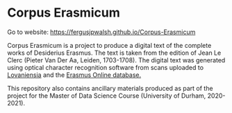 # Corpus Erasmicum
Go to website: https://fergusjpwalsh.github.io/Corpus-Erasmicum

Corpus Erasmicum is a project to produce a digital text of the complete works of Desiderius Erasmus. The text is taken from the edition of Jean Le Clerc (Pieter Van Der Aa, Leiden, 1703-1708). The digital text was generated using optical character recognition software from scans uploaded to [Lovaniensia](http://heron-net.be/lovaniensia/items/show/1206) and the [Erasmus Online database.](https://www.erasmus.org/index.cfm?fuseaction=eol.getdetail&field1=id&value1=2707)

This repository also contains ancillary materials produced as part of the project for the Master of Data Science Course (University of Durham, 2020-2021).
